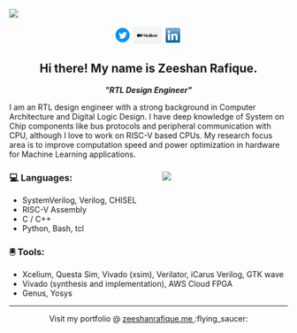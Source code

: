 ![](https://visitor-badge.glitch.me/badge?page_id=zeeshanrafique23.zeeshanrafique23)
<p align='center'>
<a href="https://twitter.com/zeeshanrafiq23"><img height="30" src="img/twitter.png"></a>
<a href="https://medium.com/@zrafique/"><img height="30" src="img/medium.png"></a>
<a href="https://www.linkedin.com/in/zeeshanrafique23/"><img height="30" src="img/linkedin.png"></a>
</p>

<h2 align="center">Hi there! My name is Zeeshan Rafique.</h2>
<p align="center"><em><strong>"RTL Design Engineer"</strong></em></p>

<p> I am an RTL design engineer with a strong background in Computer Architecture and Digital Logic Design. I have deep knowledge of System on Chip components like bus protocols and peripheral communication with CPU, although I love to work on RISC-V based CPUs. My research focus area is to improve computation speed and power optimization in hardware for Machine Learning applications. </p>

<div>  

<img align="right" width="45%" src="img/vlsi.gif"></img>   

### 💻 Languages: 
* SystemVerilog, Verilog, CHISEL
* RISC-V Assembly
* C / C++
* Python, Bash, tcl

### :trackball: Tools:
* Xcelium, Questa Sim, Vivado (xsim), Verilator, iCarus Verilog, GTK wave
* Vivado (synthesis and implementation), AWS Cloud FPGA
* Genus, Yosys

</div>
<hr >
<p align="center">Visit my portfolio @ <a href="https://zeeshanrafique.me"> zeeshanrafique.me </a> :flying_saucer: </p>

